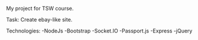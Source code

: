 My project for TSW course.

Task: Create ebay-like site.

Technologies:
-NodeJs
-Bootstrap
-Socket.IO
-Passport.js
-Express
-jQuery